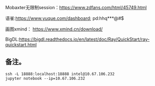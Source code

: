 Mobaxter无限制session：https://www.zdfans.com/html/45749.html

语雀:https://www.yuque.com/dashboard; pd:hhq***@#$

画图xmind： https://www.xmind.cn/download/

BigDL:https://bigdl.readthedocs.io/en/latest/doc/Ray/QuickStart/ray-quickstart.html

## 备注。

```
ssh -L 18888:localhost:18888 intel@10.67.106.232
jupyter notebook --ip=10.67.106.232
```
